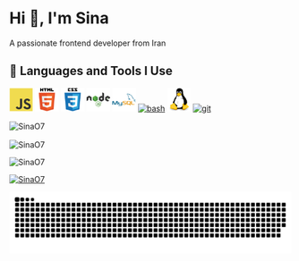 <h1>Hi 👋, I'm Sina</h1>
<p>A passionate frontend developer from Iran</p>
<h2>🚀 Languages and Tools I Use</h2>
<p><a target="_blank" href="https://raw.githubusercontent.com/devicons/devicon/master/icons/javascript/javascript-original.svg" style="display: inline-block;"><img src="https://raw.githubusercontent.com/devicons/devicon/master/icons/javascript/javascript-original.svg" alt="javascript" width="42" height="42" /></a>
<a target="_blank" href="https://raw.githubusercontent.com/devicons/devicon/master/icons/html5/html5-original-wordmark.svg" style="display: inline-block;"><img src="https://raw.githubusercontent.com/devicons/devicon/master/icons/html5/html5-original-wordmark.svg" alt="html5" width="42" height="42" /></a>
<a target="_blank" href="https://raw.githubusercontent.com/devicons/devicon/master/icons/css3/css3-original-wordmark.svg" style="display: inline-block;"><img src="https://raw.githubusercontent.com/devicons/devicon/master/icons/css3/css3-original-wordmark.svg" alt="css3" width="42" height="42" /></a>
<a target="_blank" href="https://raw.githubusercontent.com/devicons/devicon/master/icons/nodejs/nodejs-original-wordmark.svg" style="display: inline-block;"><img src="https://raw.githubusercontent.com/devicons/devicon/master/icons/nodejs/nodejs-original-wordmark.svg" alt="nodejs" width="42" height="42" /></a>
<a target="_blank" href="https://raw.githubusercontent.com/devicons/devicon/master/icons/mysql/mysql-original-wordmark.svg" style="display: inline-block;"><img src="https://raw.githubusercontent.com/devicons/devicon/master/icons/mysql/mysql-original-wordmark.svg" alt="mysql" width="42" height="42" /></a>
<a target="_blank" href="https://www.vectorlogo.zone/logos/gnu_bash/gnu_bash-icon.svg" style="display: inline-block;"><img src="https://www.vectorlogo.zone/logos/gnu_bash/gnu_bash-icon.svg" alt="bash" width="42" height="42" /></a>
<a target="_blank" href="https://raw.githubusercontent.com/devicons/devicon/master/icons/linux/linux-original.svg" style="display: inline-block;"><img src="https://raw.githubusercontent.com/devicons/devicon/master/icons/linux/linux-original.svg" alt="linux" width="42" height="42" /></a>
<a target="_blank" href="https://www.vectorlogo.zone/logos/git-scm/git-scm-icon.svg" style="display: inline-block;"><img src="https://www.vectorlogo.zone/logos/git-scm/git-scm-icon.svg" alt="git" width="42" height="42" /></a></p>
<p><img align="center" src="https://github-readme-stats.vercel.app/api?username=SinaO7&show_icons=true&locale=en" alt="SinaO7" /></p>
<p><img align="center" src="https://github-readme-streak-stats.herokuapp.com/?user=SinaO7&" alt="SinaO7" /></p>
<p><img src="https://github-readme-stats.vercel.app/api/top-langs?username=SinaO7&show_icons=true&locale=en&layout=compact" alt="SinaO7" /></p>
<p><a href="https://github.com/ryo-ma/github-profile-trophy"><img src="https://github-profile-trophy.vercel.app/?username=SinaO7" alt="SinaO7" /></a></p>

<picture>
  <source media="(prefers-color-scheme: dark)" srcset="https://raw.githubusercontent.com/SinaO7/SinaO7/output/github-snake-dark.svg" />
  <source media="(prefers-color-scheme: light)" srcset="https://raw.githubusercontent.com/SinaO7/SinaO7/output/github-snake.svg" />
  <img alt="github-snake" src="https://raw.githubusercontent.com/SinaO7/SinaO7/output/github-snake.svg" />
</picture>
